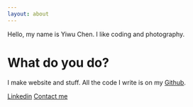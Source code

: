 ```yaml
---
layout: about
---
```


Hello, my name is Yiwu Chen. I like coding and photography.

# What do you do?
I make website and stuff. All the code I write is on my [Github](https://github.com/yiwuchen).

[Linkedin](https://www.linkedin.com/in/will-chen-64b57a40?trk=hp-identity-name)
[Contact me](mailto:cyw.will@gmail.com)
